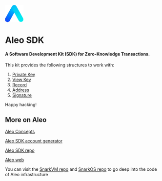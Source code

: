 <img src="../docs/public/aleo.svg" alt="drawing" width="60"/>

# Aleo SDK

#### A Software Development Kit (SDK) for Zero-Knowledge Transactions.

This kit provides the following structures to work with:

1. [Private Key](https://entropy1729.github.io/aleo/PrivateKey.html)
2. [View Key](https://entropy1729.github.io/aleo/ViewKey.html)
3. [Record](https://entropy1729.github.io/aleo/Record.html)
4. [Address](https://entropy1729.github.io/aleo/Address.html)
5. [Signature](https://entropy1729.github.io/aleo/Signature.html)

Happy hacking!

## More on Aleo  

[Aleo Concepts](https://developer.aleo.org/overview#chapter-1-concepts)

[Aleo SDK account generator](https://aleohq.github.io/aleo/)

[Aleo SDK repo](https://github.com/AleoHQ/aleo)

[Aleo web](https://www.aleo.org/)

You can visit the [SnarkVM repo](https://github.com/AleoHQ/snarkVM) and [SnarkOS repo](https://github.com/AleoHQ/snarkOS) to go deep into the code of Aleo infrastructure

